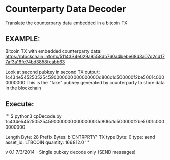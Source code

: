 Counterparty Data Decoder
=========================

Translate the counterparty data embedded in a bitcoin TX

EXAMPLE:
--------
Bitcoin TX with embedded counterparty data:
https://blockchain.info/tx/5114334e029a9558db760a4bebe68d3a07d2cd177af3a18fe74bd3858feabb63

Look at second pubkey in second TX output: 1c434e5452505254590000000000000000d806c1d500000f2be5001c0000000000
This is the "fake" pubkey generated by counterparty to store data in the blockchain

Execute:
--------
'''
$ python3 cpDecode.py 1c434e5452505254590000000000000000d806c1d500000f2be5001c0000000000

Length Byte:  28
Prefix Bytes:  b'CNTRPRTY'
TX type Byte:  0
type: send
asset_id: LTBCOIN
quantity: 166812.0
'''

v 0.1 7/3/2014 - Single pubkey decode only (SEND messages)
